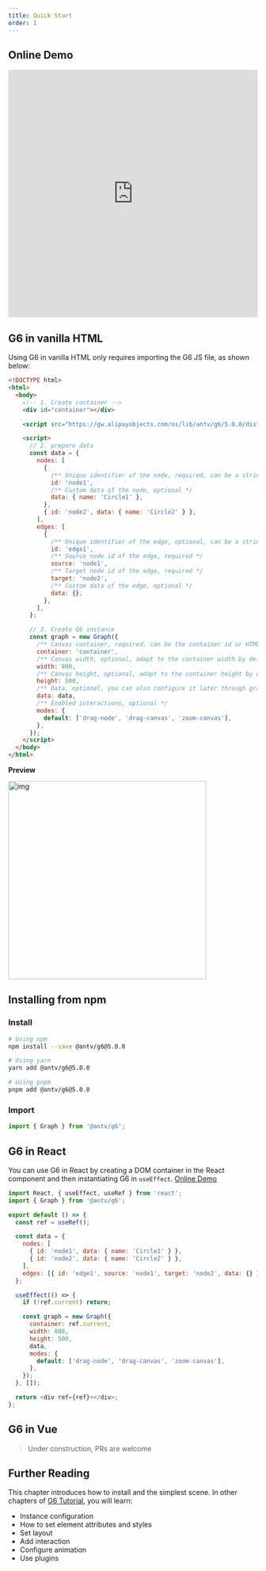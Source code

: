 ```yaml
---
title: Quick Start
order: 1
---
```


## Online Demo

<iframe src="https://codesandbox.io/embed/g6-v5-beta-quick-start-m3yncv?fontsize=14&hidenavigation=1&theme=light"
   style="width:100%; height:500px; border:0; border-radius: 4px; overflow:hidden;"
   title="g6-v5-beta-quick-start"
   allow="accelerometer; ambient-light-sensor; camera; encrypted-media; geolocation; gyroscope; hid; microphone; midi; payment; usb; vr; xr-spatial-tracking"
   sandbox="allow-forms allow-modals allow-popups allow-presentation allow-same-origin allow-scripts"
 ></iframe>

## G6 in vanilla HTML

Using G6 in vanilla HTML only requires importing the G6 JS file, as shown below:

```html
<!DOCTYPE html>
<html>
  <body>
    <!-- 1. Create container -->
    <div id="container"></div>

    <script src="https://gw.alipayobjects.com/os/lib/antv/g6/5.0.0/dist/g6.min.js"></script>

    <script>
      // 2. prepare data
      const data = {
        nodes: [
          {
            /** Unique identifier of the node, required, can be a string or number */
            id: 'node1',
            /** Custom data of the node, optional */
            data: { name: 'Circle1' },
          },
          { id: 'node2', data: { name: 'Circle2' } },
        ],
        edges: [
          {
            /** Unique identifier of the edge, optional, can be a string or number */
            id: 'edge1',
            /** Source node id of the edge, required */
            source: 'node1',
            /** Target node id of the edge, required */
            target: 'node2',
            /** Custom data of the edge, optional */
            data: {},
          },
        ],
      };

      // 3. Create G6 instance
      const graph = new Graph({
        /** Canvas container, required, can be the container id or HTML node object */
        container: 'container',
        /** Canvas width, optional, adapt to the container width by default */
        width: 800,
        /** Canvas height, optional, adapt to the container height by default */
        height: 500,
        /** Data, optional, you can also configure it later through graph.read(data) */
        data: data,
        /** Enabled interactions, optional */
        modes: {
          default: ['drag-node', 'drag-canvas', 'zoom-canvas'],
        },
      });
    </script>
  </body>
</html>
```

**Preview**

<img src='https://mdn.alipayobjects.com/huamei_qa8qxu/afts/img/A*DQl8SJmb_6gAAAAAAAAAAAAADmJ7AQ/original' width=400 alt='img' />

## Installing from npm

### Install

```bash
# Using npm
npm install --save @antv/g6@5.0.0

# Using yarn
yarn add @antv/g6@5.0.0

# Using pnpm
pnpm add @antv/g6@5.0.0
```

### Import

```js
import { Graph } from '@antv/g6';
```

## G6 in React

You can use G6 in React by creating a DOM container in the React component and then instantiating G6 in `useEffect`. [Online Demo](https://codesandbox.io/s/g6-5-0-demo-hqjs9w)

```js
import React, { useEffect, useRef } from 'react';
import { Graph } from '@antv/g6';

export default () => {
  const ref = useRef();

  const data = {
    nodes: [
      { id: 'node1', data: { name: 'Circle1' } },
      { id: 'node2', data: { name: 'Circle2' } },
    ],
    edges: [{ id: 'edge1', source: 'node1', target: 'node2', data: {} }],
  };

  useEffect(() => {
    if (!ref.current) return;

    const graph = new Graph({
      container: ref.current,
      width: 800,
      height: 500,
      data,
      modes: {
        default: ['drag-node', 'drag-canvas', 'zoom-canvas'],
      },
    });
  }, []);

  return <div ref={ref}></div>;
};
```

## G6 in Vue

> Under construction, PRs are welcome

## Further Reading

This chapter introduces how to install and the simplest scene. In other chapters of [G6 Tutorial](https://g6.antv.vision/en/docs/tutorial/preface), you will learn:

- Instance configuration
- How to set element attributes and styles
- Set layout
- Add interaction
- Configure animation
- Use plugins
